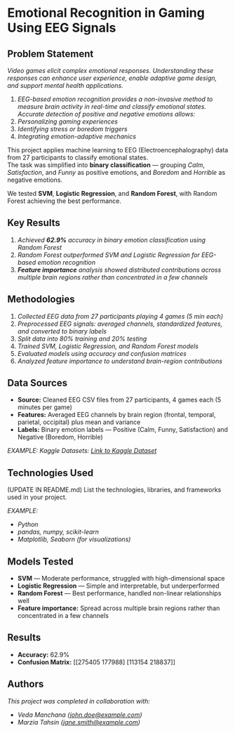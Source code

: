 # Emotional Recognition in Gaming Using EEG Signals

## Problem Statement <!--- do not change this line -->

*Video games elicit complex emotional responses. Understanding these responses can enhance user experience, enable adaptive game design, and support mental health applications.*
1. *EEG-based emotion recognition provides a non-invasive method to measure brain activity in real-time and classify emotional states. Accurate detection of positive and    negative emotions allows:*
2. *Personalizing gaming experiences*
3. *Identifying stress or boredom triggers*
4. *Integrating emotion-adaptive mechanics*

This project applies machine learning to EEG (Electroencephalography) data from 27 participants to classify emotional states.  
The task was simplified into **binary classification** — grouping *Calm*, *Satisfaction*, and *Funny* as positive emotions, and *Boredom* and *Horrible* as negative emotions.

We tested **SVM**, **Logistic Regression**, and **Random Forest**, with Random Forest achieving the best performance.

## Key Results <!--- do not change this line -->

1. *Achieved **62.9%** accuracy in binary emotion classification using Random Forest*
2. *Random Forest outperformed SVM and Logistic Regression for EEG-based emotion recognition*
3. ***Feature importance** analysis showed distributed contributions across multiple brain regions rather than concentrated in a few channels*

## Methodologies <!--- do not change this line -->

1. *Collected EEG data from 27 participants playing 4 games (5 min each)*
2. *Preprocessed EEG signals: averaged channels, standardized features, and converted to binary labels*
3. *Split data into 80% training and 20% testing*
4. *Trained SVM, Logistic Regression, and Random Forest models*
5. *Evaluated models using accuracy and confusion matrices*
6. *Analyzed feature importance to understand brain-region contributions*

## Data Sources <!--- do not change this line -->

- **Source:** Cleaned EEG CSV files from 27 participants, 4 games each (5 minutes per game)  
- **Features:** Averaged EEG channels by brain region (frontal, temporal, parietal, occipital) plus mean and variance  
- **Labels:** Binary emotion labels — Positive (Calm, Funny, Satisfaction) and Negative (Boredom, Horrible)  

*EXAMPLE:*
*Kaggle Datasets: [Link to Kaggle Dataset](https://www.kaggle.com/datasets/wajahat1064/emotion-recognition-using-eeg-and-computer-games/data)*

## Technologies Used <!--- do not change this line -->

(UPDATE IN README.md)
List the technologies, libraries, and frameworks used in your project.

*EXAMPLE:*
- *Python*
- *pandas, numpy, scikit-learn*
- *Matplotlib, Seaborn (for visualizations)*

## Models Tested
- **SVM** — Moderate performance, struggled with high-dimensional space  
- **Logistic Regression** — Simple and interpretable, but underperformed  
- **Random Forest** — Best performance, handled non-linear relationships well  
- **Feature importance:** Spread across multiple brain regions rather than concentrated in a few channels

## Results
- **Accuracy:** 62.9%  
- **Confusion Matrix:**
[[275405 177988]
[113154 218837]]

## Authors <!--- do not change this line -->

*This project was completed in collaboration with:*
- *Veda Manchana ([john.doe@example.com](mailto:manchana.veda@gmail.com))*
- *Marzia Tahsin ([jane.smith@example.com](mailto:marziat1@umbc.edu))*
